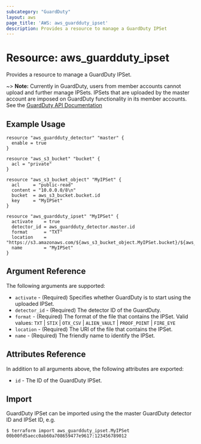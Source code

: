 ```yaml
---
subcategory: "GuardDuty"
layout: aws
page_title: 'AWS: aws_guardduty_ipset'
description: Provides a resource to manage a GuardDuty IPSet
---
```


# Resource: aws_guardduty_ipset

Provides a resource to manage a GuardDuty IPSet.

~> **Note:** Currently in GuardDuty, users from member accounts cannot upload and further manage IPSets. IPSets that are uploaded by the master account are imposed on GuardDuty functionality in its member accounts. See the [GuardDuty API Documentation](https://docs.aws.amazon.com/guardduty/latest/ug/create-ip-set.html)

## Example Usage

```hcl
resource "aws_guardduty_detector" "master" {
  enable = true
}

resource "aws_s3_bucket" "bucket" {
  acl = "private"
}

resource "aws_s3_bucket_object" "MyIPSet" {
  acl     = "public-read"
  content = "10.0.0.0/8\n"
  bucket  = aws_s3_bucket.bucket.id
  key     = "MyIPSet"
}

resource "aws_guardduty_ipset" "MyIPSet" {
  activate    = true
  detector_id = aws_guardduty_detector.master.id
  format      = "TXT"
  location    = "https://s3.amazonaws.com/${aws_s3_bucket_object.MyIPSet.bucket}/${aws_s3_bucket_object.MyIPSet.key}"
  name        = "MyIPSet"
}
```

## Argument Reference

The following arguments are supported:

* `activate` - (Required) Specifies whether GuardDuty is to start using the uploaded IPSet.
* `detector_id` - (Required) The detector ID of the GuardDuty.
* `format` - (Required) The format of the file that contains the IPSet. Valid values: `TXT` | `STIX` | `OTX_CSV` | `ALIEN_VAULT` | `PROOF_POINT` | `FIRE_EYE`
* `location` - (Required) The URI of the file that contains the IPSet.
* `name` - (Required) The friendly name to identify the IPSet.

## Attributes Reference

In addition to all arguments above, the following attributes are exported:

* `id` - The ID of the GuardDuty IPSet.

## Import

GuardDuty IPSet can be imported using the the master GuardDuty detector ID and IPSet ID, e.g.

```
$ terraform import aws_guardduty_ipset.MyIPSet 00b00fd5aecc0ab60a708659477e9617:123456789012
```
